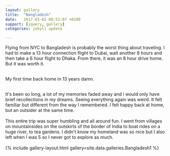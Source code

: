```yaml
---
layout: gallery
title:  "Bangladesh"
date:   2017-03-02 08:51:07 +0100
support: [jquery, gallery]
categories: jekyll update

---
```


Flying from NYC to Bangladesh is probably the worst thing about traveling. I had to make a 13 hour connection flight to Dubai, wait another 8 hours and then take a 6 hour flight to Dhaka. From there, it was an 8 hour drive home. But it was worth it.
<br />
<br />

My first time back home in 13 years damn.
<br />
<br />

It's been so long, a lot of my memories faded away and i would only have brief recollections in my dreams. Seeing everything again was weird. It felt familiar but different from the way I remembered. I felt happy back at home, but an outsider at the same time.
<br />
<br />
This entire trip was super humbling and all around fun. I went from villages on mountainsides on the outskirts of the border of India to boat rides on a huge river, to tea gardens. I didn't know my homeland was so nice but I also left when I was 5 so I never got to explore as much.
<br />
<br />
{% include gallery-layout.html gallery=site.data.galleries.Bangladesh1 %}
